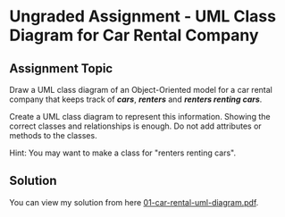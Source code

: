 # Ungraded Assignment - UML Class Diagram for Car Rental Company

## Assignment Topic

Draw a UML class diagram of an Object-Oriented model for a car rental company that keeps track of ***cars***, ***renters*** and ***renters renting cars***.

Create a UML class diagram to represent this information. Showing the correct classes and relationships is enough. Do not add attributes or methods to the classes.

Hint: You may want to make a class for "renters renting cars".

## Solution

You can view my solution from here [01-car-rental-uml-diagram.pdf](./01-car-rental-uml-diagram.pdf).